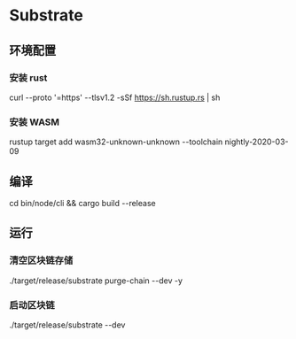 # Substrate


## 环境配置 
### 安装 rust 
curl --proto '=https' --tlsv1.2 -sSf https://sh.rustup.rs | sh 
### 安装 WASM 
rustup target add wasm32-unknown-unknown --toolchain nightly-2020-03-09 

## 编译 
cd bin/node/cli && cargo build --release 

## 运行 
### 清空区块链存储 
./target/release/substrate purge-chain --dev -y 
### 启动区块链 
./target/release/substrate --dev 
